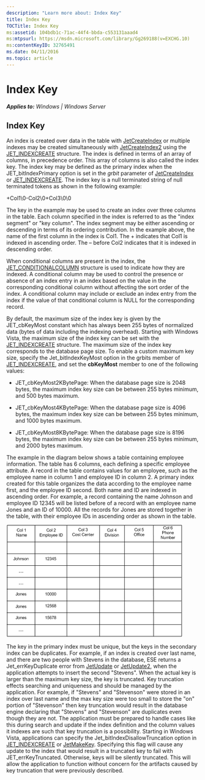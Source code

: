 ```yaml
---
description: "Learn more about: Index Key"
title: Index Key
TOCTitle: Index Key
ms:assetid: 104bdb1c-71ac-44f4-bbda-c553131aaad4
ms:mtpsurl: https://msdn.microsoft.com/library/Gg269188(v=EXCHG.10)
ms:contentKeyID: 32765491
ms.date: 04/11/2016
ms.topic: article
---
```


# Index Key


_**Applies to:** Windows | Windows Server_

## Index Key

An index is created over data in the table with [JetCreateIndex](./jetcreateindex-function.md) or multiple indexes may be created simultaneously with [JetCreateIndex2](./jetcreateindex2-function.md) using the [JET_INDEXCREATE](./jet-indexcreate-structure.md) structure. The index is defined in terms of an array of columns, in precedence order. This array of columns is also called the index key. The index key may be defined as the primary index when the JET_bitIndexPrimary option is set in the *grbit* parameter of [JetCreateIndex](./jetcreateindex-function.md) or [JET_INDEXCREATE](./jet-indexcreate-structure.md). The index key is a null terminated string of null terminated tokens as shown in the following example:

\+Col1\\0-Col2\\0+Col3\\0\\0

The key in the example may be used to create an index over three columns in the table. Each column specified in the index is referred to as the "index segment" or "key column". The index segment may be either ascending or descending in terms of its ordering contribution. In the example above, the name of the first column in the index is Col1. The + indicates that Col1 is indexed in ascending order. The – before Col2 indicates that it is indexed in descending order.

When conditional columns are present in the index, the [JET_CONDITIONALCOLUMN](./jet-conditionalcolumn-structure.md) structure is used to indicate how they are indexed. A conditional column may be used to control the presence or absence of an index entry in an index based on the value in the corresponding conditional column without affecting the sort order of the index. A conditional column may include or exclude an index entry from the index if the value of that conditional column is NULL for the corresponding record.

By default, the maximum size of the index key is given by the JET_cbKeyMost constant which has always been 255 bytes of normalized data (bytes of data including the indexing overhead). Starting with Windows Vista, the maximum size of the index key can be set with the [JET_INDEXCREATE](./jet-indexcreate-structure.md) structure. The maximum size of the index key corresponds to the database page size. To enable a custom maximum key size, specify the Jet_bitIndexKeyMost option in the grbits member of [JET_INDEXCREATE](./jet-indexcreate-structure.md), and set the **cbKeyMost** member to one of the following values:

  - JET_cbKeyMost2KBytePage: When the database page size is 2048 bytes, the maximum index key size can be between 255 bytes minimum, and 500 bytes maximum.

  - JET_cbKeyMost4KBytePage: When the database page size is 4096 bytes, the maximum index key size can be between 255 bytes minimum, and 1000 bytes maximum.

  - JET_cbKeyMost8KBytePage: When the database page size is 8196 bytes, the maximum index key size can be between 255 bytes minimum, and 2000 bytes maximum.

The example in the diagram below shows a table containing employee information. The table has 6 columns, each defining a specific employee attribute. A record in the table contains values for an employee, such as the employee name in column 1 and employee ID in column 2. A primary index created for this table organizes the data according to the employee name first, and the employee ID second. Both name and ID are indexed in ascending order. For example, a record containing the name Johnson and employee ID 12345 will be listed before of a record with an employee name Jones and an ID of 10000. All the records for Jones are stored together in the table, with their employee IDs in ascending order as shown in the table.

![ESE_Documentation_IndexTable](images/Gg269188.ESE_Documentation_IndexTable(EXCHG.10).gif "ESE_Documentation_IndexTable")

The key in the primary index must be unique, but the keys in the secondary index can be duplicates. For example, if an index is created over last name, and there are two people with Stevens in the database, ESE returns a Jet_errKeyDuplicate error from [JetUpdate](./jetupdate-function.md) or [JetUpdate2](./jetupdate2-function.md), when the application attempts to insert the second "Stevens". When the actual key is larger than the maximum key size, the key is truncated. Key truncation effects searching and uniqueness and should be managed by the application. For example, if "Stevens" and "Stevenson" were stored in an index over last name and the max key size were too small to store the "on" portion of "Stevenson" then key truncation would result in the database engine declaring that "Stevens" and "Stevenson" are duplicates even though they are not. The application must be prepared to handle cases like this during search and update if the index definition and the column values it indexes are such that key truncation is a possibility. Starting in Windows Vista, applications can specify the Jet_bitIndexDisallowTruncation option in [JET_INDEXCREATE](./jet-indexcreate-structure.md) or [JetMakeKey](./jetmakekey-function.md). Specifying this flag will cause any update to the index that would result in a truncated key to fail with JET_errKeyTruncated. Otherwise, keys will be silently truncated. This will allow the application to function without concern for the artifacts caused by key truncation that were previously described.
